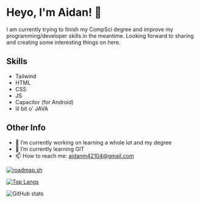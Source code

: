 # Heyo, I'm Aidan! 👋
I am currently trying to finish my CompSci degree and improve my programming/developer skills in the meantime. Looking forward to sharing and creating some interesting things on here.

## Skills
  - Tailwind
  - HTML
  - CSS
  - JS
  - Capacitor (for Android)
  - lil bit o' JAVA
    
## Other Info
- 🔭 I’m currently working on learning a whole lot and my degree
- 🌱 I’m currently learning GIT 
- 📫 How to reach me: aidanm42104@gmail.com

[![roadmap.sh](https://roadmap.sh/card/wide/67d0f83a81e9e8dd79c7e148?variant=dark)](https://roadmap.sh/u/aidanm42104)

[![Top Langs](https://github-readme-stats.vercel.app/api/top-langs/?username=ChiefOopyGoopy)](https://github.com/anuraghazra/github-readme-stats)

![GitHub stats](https://github-readme-stats.vercel.app/api?username=ChiefOopyGoopy&show_icons=true&count_private=true)  

